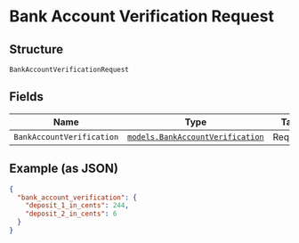 
# Bank Account Verification Request

## Structure

`BankAccountVerificationRequest`

## Fields

| Name | Type | Tags | Description |
|  --- | --- | --- | --- |
| `BankAccountVerification` | [`models.BankAccountVerification`](bank-account-verification.md) | Required | - |

## Example (as JSON)

```json
{
  "bank_account_verification": {
    "deposit_1_in_cents": 244,
    "deposit_2_in_cents": 6
  }
}
```

